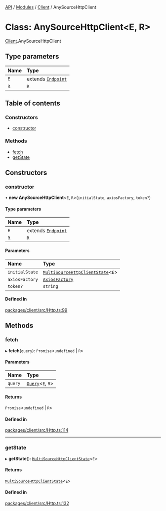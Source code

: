 [API](../API.md) / [Modules](../modules.md) / [Client](../modules/Client.md) / AnySourceHttpClient

# Class: AnySourceHttpClient<E, R\>

[Client](../modules/Client.md).AnySourceHttpClient

## Type parameters

| Name | Type |
| :------ | :------ |
| `E` | extends [`Endpoint`](../interfaces/Client.Endpoint.md) |
| `R` | `R` |

## Table of contents

### Constructors

- [constructor](Client.AnySourceHttpClient.md#constructor)

### Methods

- [fetch](Client.AnySourceHttpClient.md#fetch)
- [getState](Client.AnySourceHttpClient.md#getstate)

## Constructors

### constructor

• **new AnySourceHttpClient**<`E`, `R`\>(`initialState`, `axiosFactory`, `token?`)

#### Type parameters

| Name | Type |
| :------ | :------ |
| `E` | extends [`Endpoint`](../interfaces/Client.Endpoint.md) |
| `R` | `R` |

#### Parameters

| Name | Type |
| :------ | :------ |
| `initialState` | [`MultiSourceHttpClientState`](../interfaces/Client.MultiSourceHttpClientState.md)<`E`\> |
| `axiosFactory` | [`AxiosFactory`](Client.AxiosFactory.md) |
| `token?` | `string` |

#### Defined in

[packages/client/src/Http.ts:99](https://github.com/logion-network/logion-api/blob/main/packages/client/src/Http.ts#L99)

## Methods

### fetch

▸ **fetch**(`query`): `Promise`<`undefined` \| `R`\>

#### Parameters

| Name | Type |
| :------ | :------ |
| `query` | [`Query`](../modules/Client.md#query)<`E`, `R`\> |

#### Returns

`Promise`<`undefined` \| `R`\>

#### Defined in

[packages/client/src/Http.ts:114](https://github.com/logion-network/logion-api/blob/main/packages/client/src/Http.ts#L114)

___

### getState

▸ **getState**(): [`MultiSourceHttpClientState`](../interfaces/Client.MultiSourceHttpClientState.md)<`E`\>

#### Returns

[`MultiSourceHttpClientState`](../interfaces/Client.MultiSourceHttpClientState.md)<`E`\>

#### Defined in

[packages/client/src/Http.ts:132](https://github.com/logion-network/logion-api/blob/main/packages/client/src/Http.ts#L132)
